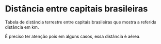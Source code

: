 # Distância entre capitais brasileiras
Tabela de distância terrestre entre capitais brasileiras que mostra a referida distância em km. 

É preciso ter atenção pois em alguns casos, essa distância é aérea.
